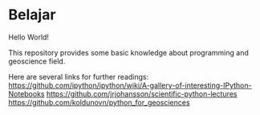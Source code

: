 # Belajar

Hello World!

This repository provides some basic knowledge about programming and geoscience field.


Here are several links for further readings:
https://github.com/ipython/ipython/wiki/A-gallery-of-interesting-IPython-Notebooks
https://github.com/jrjohansson/scientific-python-lectures
https://github.com/koldunovn/python_for_geosciences
